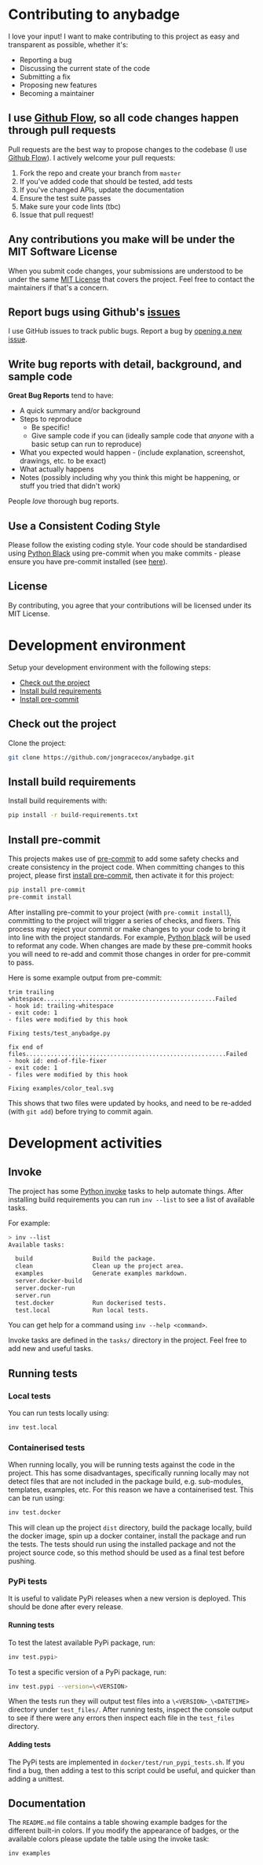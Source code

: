 # Contributing to anybadge

I love your input! I want to make contributing to this project as easy and transparent as possible, whether it's:

- Reporting a bug
- Discussing the current state of the code
- Submitting a fix
- Proposing new features
- Becoming a maintainer

## I use [Github Flow](https://docs.github.com/en/get-started/quickstart/github-flow), so all code changes happen through pull requests

Pull requests are the best way to propose changes to the codebase (I use
[Github Flow](https://docs.github.com/en/get-started/quickstart/github-flow)). I actively welcome your pull requests:

1. Fork the repo and create your branch from `master`
2. If you've added code that should be tested, add tests
3. If you've changed APIs, update the documentation
4. Ensure the test suite passes
5. Make sure your code lints (tbc)
6. Issue that pull request!

## Any contributions you make will be under the MIT Software License

When you submit code changes, your submissions are understood to be under the same
[MIT License](http://choosealicense.com/licenses/mit/) that covers the project. Feel free to contact the maintainers
if that's a concern.

## Report bugs using Github's [issues](https://github.com/jongracecox/anybadge/issues)

I use GitHub issues to track public bugs. Report a bug by
[opening a new issue](https://github.com/jongracecox/anybadge/issues/new/choose).

## Write bug reports with detail, background, and sample code

**Great Bug Reports** tend to have:

- A quick summary and/or background
- Steps to reproduce
  - Be specific!
  - Give sample code if you can (ideally sample code that *anyone* with a basic setup can run to reproduce)
- What you expected would happen - (include explanation, screenshot, drawings, etc. to be exact)
- What actually happens
- Notes (possibly including why you think this might be happening, or stuff you tried that didn't work)

People *love* thorough bug reports.

## Use a Consistent Coding Style

Please follow the existing coding style. Your code should be standardised using
[Python Black](https://github.com/psf/black) using pre-commit when you make commits - please ensure you have
pre-commit installed (see [here](#install-pre-commit)).

## License

By contributing, you agree that your contributions will be licensed under its MIT License.

# Development environment

Setup your development environment with the following steps:

- [Check out the project](#check-out-the-project)
- [Install build requirements](#install-build-requirements)
- [Install pre-commit](#install-pre-commit)

## Check out the project

Clone the project:

```bash
git clone https://github.com/jongracecox/anybadge.git
```

## Install build requirements

Install build requirements with:

```bash
pip install -r build-requirements.txt
```

## Install pre-commit

This projects makes use of [pre-commit](https://pre-commit.com) to add some safety checks and create consistency
in the project code. When committing changes to this project, please first [install pre-commit](https://pre-commit.com/#install),
then activate it for this project:

```bash
pip install pre-commit
pre-commit install
```

After installing pre-commit to your project (with `pre-commit install`), committing to the project will trigger a series
of checks, and fixers. This process may reject your commit or make changes to your code to bring it into line with the
project standards. For example, [Python black](https://github.com/psf/black) will be used to reformat any code. When
changes are made by these pre-commit hooks you will need to re-add and commit those changes in order for pre-commit to
pass.

Here is some example output from pre-commit:

```
trim trailing whitespace.................................................Failed
- hook id: trailing-whitespace
- exit code: 1
- files were modified by this hook

Fixing tests/test_anybadge.py

fix end of files.........................................................Failed
- hook id: end-of-file-fixer
- exit code: 1
- files were modified by this hook

Fixing examples/color_teal.svg
```

This shows that two files were updated by hooks, and need to be re-added (with `git add`) before trying to commit again.

# Development activities

## Invoke

The project has some [Python invoke](https://www.pyinvoke.org/) tasks to help automate things. After installing
build requirements you can run `inv --list` to see a list of available tasks.

For example:

```bash
> inv --list
Available tasks:

  build                 Build the package.
  clean                 Clean up the project area.
  examples              Generate examples markdown.
  server.docker-build
  server.docker-run
  server.run
  test.docker           Run dockerised tests.
  test.local            Run local tests.
```

You can get help for a command using `inv --help <command>`.

Invoke tasks are defined in the `tasks/` directory in the project. Feel free to add new and useful tasks.

## Running tests

### Local tests

You can run tests locally using:

```bash
inv test.local
```

### Containerised tests

When running locally, you will be running tests against the code in the project. This has some disadvantages,
specifically running locally may not detect files that are not included in the package build, e.g. sub-modules,
templates, examples, etc. For this reason we have a containerised test. This can be run using:

```bash
inv test.docker
```

This will clean up the project `dist` directory, build the package locally, build the docker image,
spin up a docker container, install the package and run the tests. The tests should run using the installed
package and not the project source code, so this method should be used as a final test before pushing.

### PyPi tests

It is useful to validate PyPi releases when a new version is deployed. This should be done after every
release.

#### Running tests

To test the latest available PyPi package, run:

```bash
inv test.pypi>
```

To test a specific version of a PyPi package, run:

```bash
inv test.pypi --version=\<VERSION>
```

When the tests run they will output test files into a `\<VERSION>_\<DATETIME>` directory under `test_files/`.
After running tests, inspect the console output to see if there were any errors then inspect each file in the
`test_files` directory.

#### Adding tests

The PyPi tests are implemented in `docker/test/run_pypi_tests.sh`. If you find a bug, then adding a test to this script
could be useful, and quicker than adding a unittest.

## Documentation

The `README.md` file contains a table showing example badges for the different built-in colors. If you modify the
appearance of badges, or the available colors please update the table using the invoke task:

```bash
inv examples
```
